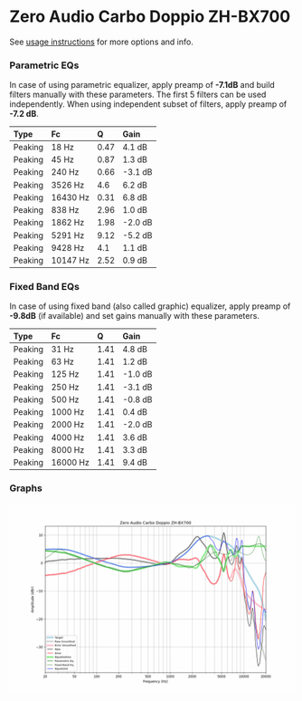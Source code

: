 # Zero Audio Carbo Doppio ZH-BX700
See [usage instructions](https://github.com/jaakkopasanen/AutoEq#usage) for more options and info.

### Parametric EQs
In case of using parametric equalizer, apply preamp of **-7.1dB** and build filters manually
with these parameters. The first 5 filters can be used independently.
When using independent subset of filters, apply preamp of **-7.2 dB**.

| Type    | Fc       |    Q | Gain    |
|:--------|:---------|:-----|:--------|
| Peaking | 18 Hz    | 0.47 | 4.1 dB  |
| Peaking | 45 Hz    | 0.87 | 1.3 dB  |
| Peaking | 240 Hz   | 0.66 | -3.1 dB |
| Peaking | 3526 Hz  | 4.6  | 6.2 dB  |
| Peaking | 16430 Hz | 0.31 | 6.8 dB  |
| Peaking | 838 Hz   | 2.96 | 1.0 dB  |
| Peaking | 1862 Hz  | 1.98 | -2.0 dB |
| Peaking | 5291 Hz  | 9.12 | -5.2 dB |
| Peaking | 9428 Hz  | 4.1  | 1.1 dB  |
| Peaking | 10147 Hz | 2.52 | 0.9 dB  |

### Fixed Band EQs
In case of using fixed band (also called graphic) equalizer, apply preamp of **-9.8dB**
(if available) and set gains manually with these parameters.

| Type    | Fc       |    Q | Gain    |
|:--------|:---------|:-----|:--------|
| Peaking | 31 Hz    | 1.41 | 4.8 dB  |
| Peaking | 63 Hz    | 1.41 | 1.2 dB  |
| Peaking | 125 Hz   | 1.41 | -1.0 dB |
| Peaking | 250 Hz   | 1.41 | -3.1 dB |
| Peaking | 500 Hz   | 1.41 | -0.8 dB |
| Peaking | 1000 Hz  | 1.41 | 0.4 dB  |
| Peaking | 2000 Hz  | 1.41 | -2.0 dB |
| Peaking | 4000 Hz  | 1.41 | 3.6 dB  |
| Peaking | 8000 Hz  | 1.41 | 3.3 dB  |
| Peaking | 16000 Hz | 1.41 | 9.4 dB  |

### Graphs
![](./Zero%20Audio%20Carbo%20Doppio%20ZH-BX700.png)